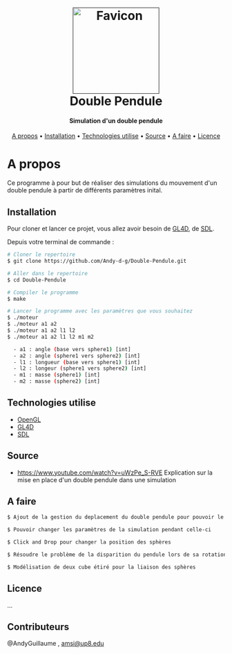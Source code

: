 <div align="center">
  <h1>
    <br>
    <a href=""><img src="/www/favicon_io/android-chrome-512x512.png" alt="Favicon" width="200"></a>
    <br>
    Double Pendule
    <br>
  </h1>
</div>

<div align="center"><h4>Simulation d'un double pendule</h4></div>

<div align="center">
  <a href="#a-propos">A propos</a> •
  <a href="#installation">Installation</a> •
  <a href="#technologies-utilise">Technologies utilise</a> •
  <a href="#source">Source</a> •
  <a href="#a-faire">A faire</a> •
  <a href="#licence">Licence</a>
</div>

# A propos

Ce programme à pour but de réaliser des simulations du mouvement d'un double pendule à partir de différents paramètres inital.

## Installation

Pour cloner et lancer ce projet, vous allez avoir besoin de [GL4D](http://gl4d.api8.fr/FR/), de [SDL](https://www.libsdl.org/).

Depuis votre terminal de commande : 

```bash
# Cloner le repertoire
$ git clone https://github.com/Andy-d-g/Double-Pendule.git

# Aller dans le repertoire
$ cd Double-Pendule

# Compiler le programme
$ make

# Lancer le programme avec les paramètres que vous souhaitez
$ ./moteur
$ ./moteur a1 a2
$ ./moteur a1 a2 l1 l2
$ ./moteur a1 a2 l1 l2 m1 m2

  - a1 : angle (base vers sphere1) [int]
  - a2 : angle (sphere1 vers sphere2) [int]
  - l1 : longueur (base vers sphere1) [int]
  - l2 : longeur (sphere1 vers sphere2) [int]
  - m1 : masse (sphere1) [int]
  - m2 : masse (sphere2) [int]

```

## Technologies utilise

- [OpenGL](https://www.opengl.org/)
- [GL4D](http://gl4d.api8.fr/FR/)
- [SDL](https://www.libsdl.org/)

## Source

  - https://www.youtube.com/watch?v=uWzPe_S-RVE 
    Explication sur la mise en place d'un double pendule dans une simulation

## A faire

```bash
$ Ajout de la gestion du deplacement du double pendule pour pouvoir le voir autrement.

$ Pouvoir changer les paramètres de la simulation pendant celle-ci

$ Click and Drop pour changer la position des sphères

$ Résoudre le problème de la disparition du pendule lors de sa rotation

$ Modélisation de deux cube étiré pour la liaison des sphères
```

## Licence

...

## Contributeurs

@AndyGuillaume , amsi@up8.edu

